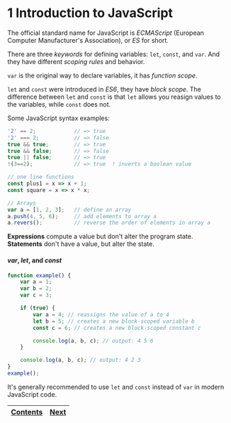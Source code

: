 # 1 Introduction to JavaScript
The official standard name for JavaScript is *ECMAScript* (European Computer
Manufacturer's Association), or *ES* for short.

There are three *keywords* for defining variables: `let`, `const`, and `var`.
And they have different *scoping rules* and behavior.

`var` is the original way to declare variables, it has *function scope*.

`let` and `const` were introduced in *ES6*, they have *block scope*. The
difference between `let` and `const` is that `let` allows you reasign values to
the variables, while `const` does not.

Some JavaScript syntax examples:
```javascript
'2' == 2;            // => true
'2' === 2;           // => false
true && true;        // => true
true && false;       // => false
true || false;       // => true
!(3==2);             // => true  ! inverts a boolean value

// one line functions
const plus1 = x => x + 1;
const square = x => x * x;

// Arrays
var a = [1, 2, 3];   // define an array
a.push(4, 5, 6);     // add elements to array a
a.revers();          // reverse the order of elements in array a
```

**Expressions** compute a value but don't alter the program state.  
**Statements** don't have a value, but alter the state.

#### *var*, *let*, and *const*
```javascript
function example() {
    var a = 1;
    var b = 2;
    var c = 3;

    if (true) {
        var a = 4; // reassigns the value of a to 4
        let b = 5; // creates a new block-scoped variable b
        const c = 6; // creates a new block-scoped constant c

        console.log(a, b, c); // output: 4 5 6
    }

    console.log(a, b, c); // output: 4 2 3
}
example();
```

It's generally recommended to use `let` and `const` instead of `var` in modern
JavaScript code.

| [Contents](./Contents.md) | [Next](./Chapter-2.md) |
| --- | --- |